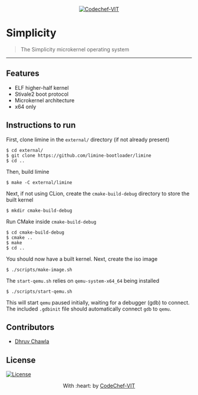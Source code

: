 <p align="center"><a href="https://www.codechefvit.com" target="_blank"><img src="https://s3.amazonaws.com/codechef_shared/sites/all/themes/abessive/logo-3.png" title="CodeChef-VIT" alt="Codechef-VIT"></a>
</p>

# Simplicity

> <Subtitle>
> The Simplicity microkernel operating system

---
<!-- [![DOCS](https://img.shields.io/badge/Documentation-see%20docs-green?style=flat-square&logo=appveyor)](INSERT_LINK_FOR_DOCS_HERE) 
  [![UI ](https://img.shields.io/badge/User%20Interface-Link%20to%20UI-orange?style=flat-square&logo=appveyor)](INSERT_UI_LINK_HERE) -->

## Features
- ELF higher-half kernel
- Stivale2 boot protocol
- Microkernel architecture
- x64 only

<!-- ## Screenshots
<img src="https://github.com/akshatvg/common-entry-test/raw/master/static/img/header.png" alt="Project Screenshots"> -->

## Instructions to run
First, clone limine in the `external/` directory (if not already present)
```
$ cd external/
$ git clone https://github.com/limine-bootloader/limine
$ cd ..
```
Then, build limine
```
$ make -C external/limine
```
Next, if not using CLion, create the `cmake-build-debug` directory to store the built kernel
```
$ mkdir cmake-build-debug
```
Run CMake inside `cmake-build-debug`
```
$ cd cmake-build-debug
$ cmake ..
$ make
$ cd ..
```
You should now have a built kernel. Next, create the iso image
```
$ ./scripts/make-image.sh
```
The `start-qemu.sh` relies on `qemu-system-x64_64` being installed
```
$ ./scripts/start-qemu.sh
```
This will start `qemu` paused initially, waiting for a debugger (gdb) to connect. The included `.gdbinit` file should
automatically connect `gdb` to `qemu`.

## Contributors
- <a href="https://github.com/dc03">Dhruv Chawla</a>

## License
[![License](http://img.shields.io/:license-mit-blue.svg?style=flat-square)](http://badges.mit-license.org)

<p align="center">
	With :heart: by <a href="https://www.codechefvit.com" target="_blank">CodeChef-VIT</a>
</p>

